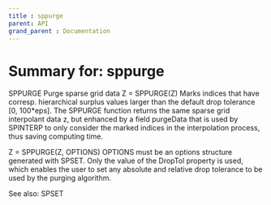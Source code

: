 ```yaml
---
title : sppurge
parent: API
grand_parent : Documentation
---
```

# Summary for: **sppurge**

SPPURGE   Purge sparse grid data
Z = SPPURGE(Z)  Marks indices that have corresp.
hierarchical surplus values larger than the default
drop tolerance [0, 100*eps]. The SPPURGE function
returns the same sparse grid interpolant data z, but
enhanced by a field purgeData that is used by
SPINTERP to only consider the marked indices in the
interpolation process, thus saving computing time.

Z = SPPURGE(Z, OPTIONS)  OPTIONS must be an options
structure generated with SPSET. Only the value of
the DropTol property is used, which enables the user to
set any absolute and relative drop tolerance to be used
by the purging algorithm.

See also: SPSET

